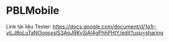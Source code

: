 # PBLMobile
Link tài liệu Tester: https://docs.google.com/document/d/1g1r-viLJ8oLuTaNOoqsxslS3AqJRKySiAl4gPhhPHIY/edit?usp=sharing
